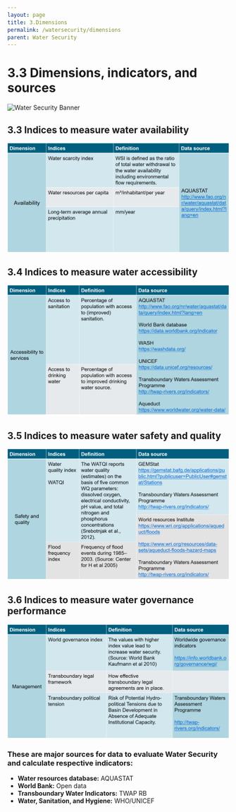 ```yaml
---
layout: page
title: 3.Dimensions
permalink: /watersecurity/dimensions
parent: Water Security
---
```

# 3.3 Dimensions, indicators, and sources

![Water Security Banner](~/assets/water-dimensions.png)

## 3.3 **Indices to measure water availability**

![Water availability](/assets/availability_dimension.png)

## 3.4 **Indices to measure water accessibility**

![water accessibility](/assets/accessibility_dimension.png)

## 3.5 **Indices to measure water safety and quality**

![water safety and quality](/assets/quality_dimension.png)

## 3.6 **Indices to measure water governance performance**

![water governance](/assets/governance_dimension.png)

### **These are major sources for data to evaluate Water Security and calculate respective indicators:**

- **Water resources database:** AQUASTAT
- **World Bank:** Open data
- **Transboundary Water Indicators:** TWAP RB
- **Water, Sanitation, and Hygiene:** WHO/UNICEF